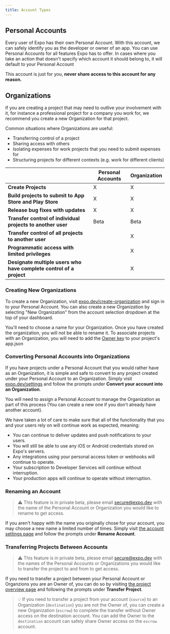 ```yaml
---
title: Account Types
---
```


## Personal Accounts

Every user of Expo has their own Personal Account. With this account, we can safely identify you as the developer or owner of an app. You can use Personal Accounts for all features Expo has to offer. In cases where you take an action that doesn't specify which account it should belong to, it will default to your Personal Account

This account is just for you, **never share access to this account for any reason.**

## Organizations

If you are creating a project that may need to outlive your involvement with it, for instance a professional project for a company you work for, we recommend you create a new Organization for that project.

Common situations where Organizations are useful:

- Transferring control of a project
- Sharing access with others
- Isolating expenses for work projects that you need to submit expenses for
- Structuring projects for different contexts (e.g. work for different clients)

|                                                                     | Personal Accounts | Organization |
| ------------------------------------------------------------------- | ----------------- | ------------ |
| **Create Projects**                                                 | X                 | X            |
| **Build projects to submit to App Store and Play Store**            | X                 | X            |
| **Release bug fixes with updates**                                  | X                 | X            |
| **Transfer control of individual projects to another user**         | Beta              | Beta         |
| **Transfer control of all projects to another user**                |                   | X            |
| **Programmatic access with limited privileges**                     |                   | X            |
| **Designate multiple users who have complete control of a project** |                   | X            |

### Creating New Organizations

To create a new Organization, visit [expo.dev/create-organization](https://expo.dev/create-organization) and sign in to your Personal Account.
You can also create a new Organization by selecting "New Organization" from the account selection dropdown at the top of your dashboard.

You'll need to choose a name for your Organization. Once you have created the organization, you will not be able to rename it.
To associate projects with an Organization, you will need to add the [Owner key](/versions/latest/config/app/#owner) to your project's app.json

### Converting Personal Accounts into Organizations

If you have projects under a Personal Account that you would rather have as an Organization, it is simple and safe to convert to any project created under your Personal Account to an Organization. Simply visit [expo.dev/settings](https://expo.dev/settings) and follow the prompts under **Convert your account into an Organization**.

You will need to assign a Personal Account to manage the Organization as part of this process (You can create a new one if you don't already have another account).

We have taken a lot of care to make sure that all of the functionality that you and your users rely on will continue work as expected, meaning:

- You can continue to deliver updates and push notifications to your users.
- You will still be able to use any iOS or Android credentials stored on Expo's servers.
- Any integrations using your personal access token or webhooks will continue to operate.
- Your subscription to Developer Services will continue without interruption.
- Your production apps will continue to operate without interruption.

### Renaming an Account

> ⚠️ This feature is in private beta, please email secure@expo.dev with the name of the Personal Account or Organization you would like to rename to get access.

If you aren't happy with the name you originally chose for your account, you may choose a new name a limited number of times. Simply visit [the account settings page](https://expo.dev/accounts/[account]/settings) and follow the prompts under **Rename Account**.

### Transferring Projects Between Accounts

> ⚠️ This feature is in private beta, please email secure@expo.dev with the names of the Personal Accounts or Organizations you would like to transfer the project to and from to get access.

If you need to transfer a project between your Personal Account or Organzions you are an Owner of, you can do so by visiting [the project overview page](https://expo.dev/accounts/[account]/projects/[project]) and following the prompts under **Transfer Project**.

> 💡 If you need to transfer a project from your account (`source`) to an Organization (`destination`) you are not the Owner of, you can create a new Organization (`escrow`) to complete the transfer without Owner access on the destination account. You can add the Owner to the `destination` account can safely share Owner access on the `escrow` account.
